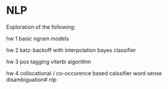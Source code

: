 # NLP

Exploration of the following:

hw 1
   basic ngram models

hw 2
   katz-backoff with interpolation
   bayes classifier

hw 3
   pos tagging
   viterbi algorithm

hw 4
   collocational / co-occurence based calssifier
   word sense disambiguation# nlp